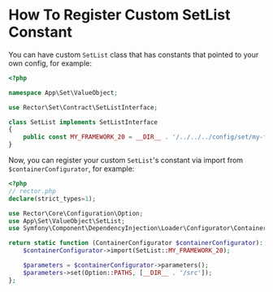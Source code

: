# How To Register Custom SetList Constant

You can have custom `SetList` class that has constants that pointed to your own config, for example:


```php
<?php

namespace App\Set\ValueObject;

use Rector\Set\Contract\SetListInterface;

class SetList implements SetListInterface
{
    public const MY_FRAMEWORK_20 = __DIR__ . '/../../../config/set/my-framework-20.php';
}
```

Now, you can register your custom `SetList`'s constant via import from `$containerConfigurator`, for example:


```php
<?php
// rector.php
declare(strict_types=1);

use Rector\Core\Configuration\Option;
use App\Set\ValueObject\SetList;
use Symfony\Component\DependencyInjection\Loader\Configurator\ContainerConfigurator;

return static function (ContainerConfigurator $containerConfigurator): void {
    $containerConfigurator->import(SetList::MY_FRAMEWORK_20);

    $parameters = $containerConfigurator->parameters();
    $parameters->set(Option::PATHS, [__DIR__ . '/src']);
};
```
